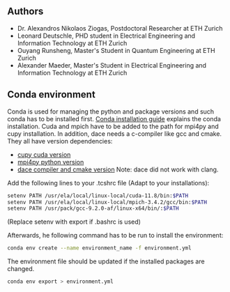 ## Authors
- Dr. Alexandros Nikolaos Ziogas, Postdoctoral Researcher at ETH Zurich
- Leonard Deutschle, PHD student in Electrical Engineering and Information Technology at ETH Zurich
- Ouyang Runsheng, Master's Student in Quantum Engineering at ETH Zurich
- Alexander Maeder, Master's Student in Electrical Engineering and Information Technology at ETH Zurich

## Conda environment
Conda is used for managing the python and package versions and such conda has to be installed first.
[Conda installation guide](https://conda.io/projects/conda/en/latest/user-guide/install/linux.html) explains the conda installation.
Cuda and mpich have to be added to the path for mpi4py and cupy installation. In addition, dace needs a c-compiler like gcc and cmake. 
They all have version dependencies:
- [cupy cuda version](https://docs.cupy.dev/en/stable/install.html)
- [mpi4py python version](https://mpi4py.readthedocs.io/en/stable/install.html)
- [dace compiler and cmake version](https://spcldace.readthedocs.io/en/latest/setup/installation.html)
Note: dace did not work with clang.

Add the following lines to your .tcshrc file (Adapt to your installations):
```bash
setenv PATH /usr/ela/local/linux-local/cuda-11.8/bin:$PATH 
setenv PATH /usr/ela/local/linux-local/mpich-3.4.2/gcc/bin:$PATH 
setenv PATH /usr/pack/gcc-9.2.0-af/linux-x64/bin/:$PATH
```
(Replace setenv with export if .bashrc is used)


Afterwards, he following command has to be run to install the environment:
```bash
conda env create --name environment_name -f environment.yml
```

The environment file should be updated if the installed packages are changed.
```bash
conda env export > environment.yml
```